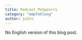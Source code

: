 ```yaml
---
title: Podcast Potpourri
category: "empfehlung"
author: jo3rn
---
```


No English version of this blog post.
